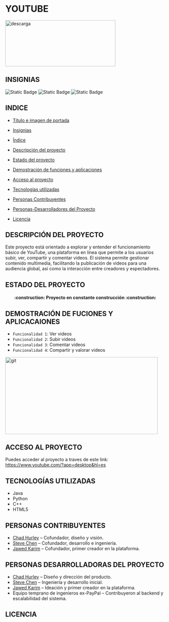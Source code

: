 # YOUTUBE
<img width="347" height="145" alt="descarga" src="https://github.com/user-attachments/assets/028d94ec-8c50-4eb4-99f2-cd5b5ce3029f" />

## INSIGNIAS

<p align="left">
<img alt="Static Badge" src="https://img.shields.io/badge/estado-%20en%20desarrollo-green">
<img alt="Static Badge" src="https://img.shields.io/badge/fecha%20de%20lanzamiento-%2023%20de%20abril%20de%202005-red">
<img alt="Static Badge" src="https://img.shields.io/badge/version-%2020.36.46-blue">
</p>

## INDICE 
* [Título e imagen de portada](#Título-e-imagen-de-portada)  

* [Insignias](#insignias)  

* [Índice](#índice)  

* [Descripción del proyecto](#descripción-del-proyecto)  

* [Estado del proyecto](#Estado-del-proyecto)  

* [Demostración de funciones y aplicaciones](#Demostración-de-funciones-y-aplicaciones)  

* [Acceso al proyecto](#acceso-proyecto)  

* [Tecnologías utilizadas](#tecnologías-utilizadas)  

* [Personas Contribuyentes](#personas-contribuyentes)  

* [Personas-Desarrolladores del Proyecto](#personas-desarrolladores)  

* [Licencia](#licencia)


## DESCRIPCIÓN DEL PROYECTO 

Este proyecto está orientado a explorar y entender el funcionamiento básico de YouTube, una plataforma en línea que permite a los usuarios subir, ver, compartir y comentar videos. El sistema permite gestionar contenido multimedia, facilitando la publicación de videos para una audiencia global, así como la interacción entre creadores y espectadores.

## ESTADO DEL PROYECTO

<h4 align="center">
:construction: Proyecto en constante construcción :construction:
</h4>
  
## DEMOSTRACIÓN DE FUCIONES Y APLICACAIONES

- `Funcionalidad 1`: Ver videos
- `Funcionalidad 2`: Subir videos
- `Funcionalidad 3`: Comentar videos
- `Funcionalidad 4`: Compartir y valorar videos

<img width="479.5" height="241.5" alt="git" src="https://github.com/user-attachments/assets/569e3f78-f125-4894-a6e2-fa5979a95daa" />

## ACCESO AL PROYECTO
 Puedes acceder al proyecto a traves de este link: https://www.youtube.com/?app=desktop&hl=es

## TECNOLOGÍAS UTILIZADAS

* Java
* Python 
* C++
* HTML5

## PERSONAS CONTRIBUYENTES

*  [Chad Hurley](https://en.wikipedia.org/wiki/Chad_Hurley) – Cofundador, diseño y visión.  
*  [Steve Chen](https://en.wikipedia.org/wiki/Steve_Chen) – Cofundador, desarrollo e ingeniería.  
*  [Jawed Karim](https://en.wikipedia.org/wiki/Jawed_Karim) – Cofundador, primer creador en la plataforma.  

## PERSONAS DESARROLLADORAS DEL PROYECTO

* [Chad Hurley](https://en.wikipedia.org/wiki/Chad_Hurley) – Diseño y dirección del producto.  
* [Steve Chen](https://en.wikipedia.org/wiki/Steve_Chen) – Ingeniería y desarrollo inicial.  
* [Jawed Karim](https://en.wikipedia.org/wiki/Jawed_Karim) – Ideación y primer creador en la plataforma.  
* Equipo temprano de ingenieros ex-PayPal – Contribuyeron al backend y escalabilidad del sistema.  

## LICENCIA 
